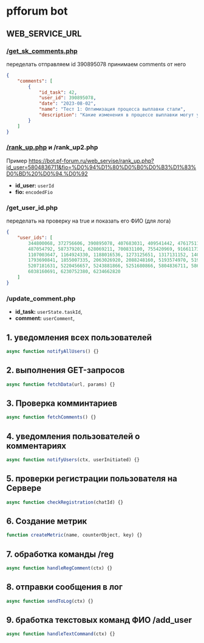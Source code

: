# pfforum bot

## WEB_SERVICE_URL

### [/get_sk_comments.php](https://bot.pf-forum.ru/web_servise/get_sk_comments.php)

переделать отправляем id 390895078 принимаем comments от него

```json
{
    "comments": [
        {
            "id_task": 42,
            "user_id": 390895078,
            "date": "2023-08-02",
            "name": "Тест 1: Оптимизация процесса выплавки стали",
            "description": "Какие изменения в процессе выплавки могут улучшить качество стали без значительного увеличения затрат?"
        }
    ]
}
```

### [/rank_up.php](https://bot.pf-forum.ru/web_servise/rank_up.php) и /rank_up2.php

Пример
https://bot.pf-forum.ru/web_servise/rank_up.php?id_user=5804836711&fio=%D0%94%D1%80%D0%B0%D0%B3%D1%83%D0%BD%20%D0%94.%D0%92

-   **id_user:** `userId`
-   **fio:** `encodedFio`

### /get_user_id.php

переделать на проверку на true и показать его ФИО (для лога)

```json
{
    "user_ids": [
        344800068, 372756606, 390895078, 407683031, 409541442, 476175118,
        487054792, 587379201, 628069211, 700831100, 755420969, 916611738,
        1107003647, 1164924330, 1188016536, 1273125651, 1317131152, 1401573636,
        1793690841, 1855007335, 2063026920, 2088248160, 5193574970, 5195514455,
        5207181631, 5220456657, 5243881866, 5251680866, 5804836711, 5860662134,
        6038160691, 6230752380, 6234662820
    ]
}
```

### /update_comment.php

-   **id_task:** `userState.taskId`,
-   **comment:** `userComment`,

## 1. уведомления всех пользователей

```js
async function notifyAllUsers() {}
```

## 2. выполнения GET-запросов

```js
async function fetchData(url, params) {}
```

## 3. Проверка комминтариев

```js
async function fetchComments() {}
```

## 4. уведомления пользователей о комментариях

```js
async function notifyUsers(ctx, userInitiated) {}
```

## 5. проверки регистрации пользователя на Сервере

```js
async function checkRegistration(chatId) {}
```

## 6. Создание метрик

```js
function createMetric(name, counterObject, key) {}
```

## 7. обработка команды /reg

```js
async function handleRegComment(ctx) {}
```

## 8. отправки сообщения в лог

```js
async function sendToLog(ctx) {}
```

## 9. бработка текстовых команд ФИО /add_user

```js
async function handleTextCommand(ctx) {}
```
